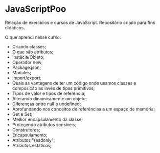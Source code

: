 # JavaScriptPoo

 Relação de exercícios e cursos de JavaScript. Repositório criado para fins didáticos.

O que aprendi nesse curso:

*	Criando classes;
*	O que são atributos;
*	Instâcia/Objeto;
*	Operador new;
*	Package.json;
*	Modules;
*	import/export;
*	Quais as vantagens de ter um código onde usamos classes e composição ao invés de tipos primitivos;
*	Tipos de valor e tipos de referência;
*	Alterando dinamicamente um objeto;
*	Diferenças entre null e undefined;
*	Aprofundando nos conceitos de referências a um espaço de memória;
*	Get e Set;
*	Melhor encapsulamento da classe;
*	Protegendo atributos sensíveis;
*	Construtores;
*	Encapsulamento;
*	Atributos "readonly";
*	Atributos estáticos;